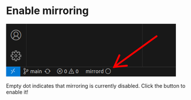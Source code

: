 # Enable mirroring

![status bar icon](./status_bar_button.png)

Empty dot indicates that mirroring is currently disabled. Click the button to enable it!

